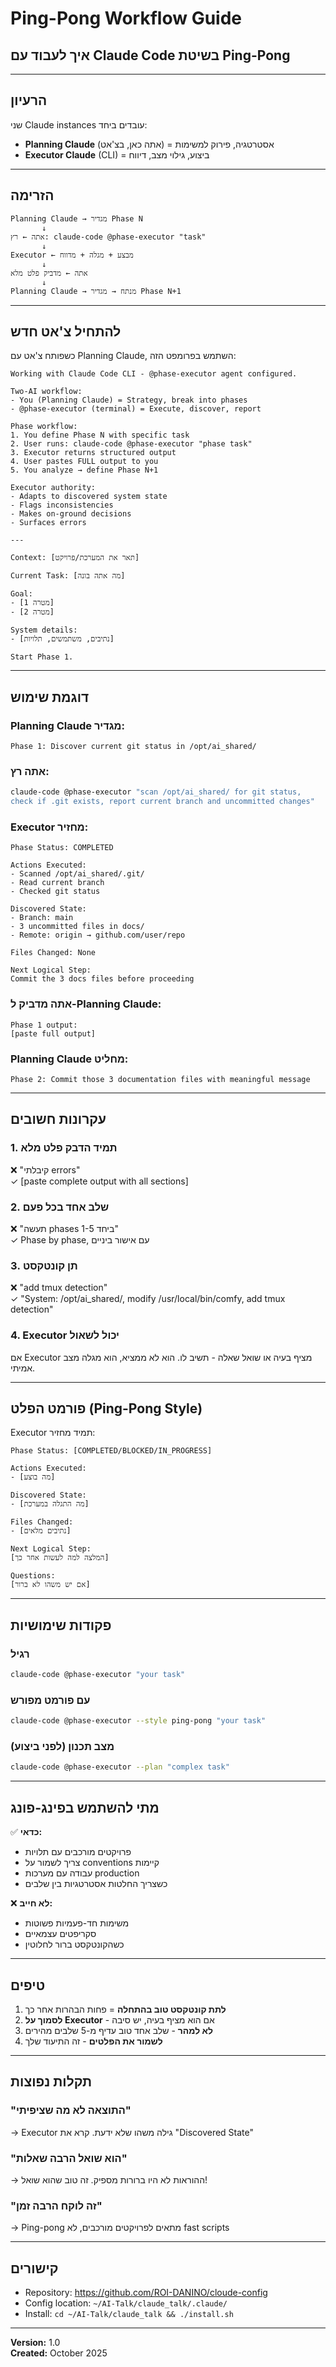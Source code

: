 # Ping-Pong Workflow Guide
## איך לעבוד עם Claude Code בשיטת Ping-Pong

---

## הרעיון

שני Claude instances עובדים ביחד:
- **Planning Claude** (אתה כאן, בצ'אט) = אסטרטגיה, פירוק למשימות
- **Executor Claude** (CLI) = ביצוע, גילוי מצב, דיווח

---

## הזרימה

```
Planning Claude → מגדיר Phase N
       ↓
אתה ← רץ: claude-code @phase-executor "task"
       ↓
Executor ← מבצע + מגלה + מדווח
       ↓
אתה ← מדביק פלט מלא
       ↓
Planning Claude → מנתח → מגדיר Phase N+1
```

---

## להתחיל צ'אט חדש

כשפותח צ'אט עם Planning Claude, השתמש בפרומפט הזה:

```
Working with Claude Code CLI - @phase-executor agent configured.

Two-AI workflow:
- You (Planning Claude) = Strategy, break into phases
- @phase-executor (terminal) = Execute, discover, report

Phase workflow:
1. You define Phase N with specific task
2. User runs: claude-code @phase-executor "phase task"  
3. Executor returns structured output
4. User pastes FULL output to you
5. You analyze → define Phase N+1

Executor authority:
- Adapts to discovered system state
- Flags inconsistencies
- Makes on-ground decisions
- Surfaces errors

---

Context: [תאר את המערכת/פרויקט]

Current Task: [מה אתה בונה]

Goal:
- [מטרה 1]
- [מטרה 2]

System details:
- [נתיבים, משתמשים, תלויות]

Start Phase 1.
```

---

## דוגמת שימוש

### Planning Claude מגדיר:
```
Phase 1: Discover current git status in /opt/ai_shared/
```

### אתה רץ:
```bash
claude-code @phase-executor "scan /opt/ai_shared/ for git status, 
check if .git exists, report current branch and uncommitted changes"
```

### Executor מחזיר:
```
Phase Status: COMPLETED

Actions Executed:
- Scanned /opt/ai_shared/.git/
- Read current branch
- Checked git status

Discovered State:
- Branch: main
- 3 uncommitted files in docs/
- Remote: origin → github.com/user/repo

Files Changed: None

Next Logical Step: 
Commit the 3 docs files before proceeding
```

### אתה מדביק ל-Planning Claude:
```
Phase 1 output:
[paste full output]
```

### Planning Claude מחליט:
```
Phase 2: Commit those 3 documentation files with meaningful message
```

---

## עקרונות חשובים

### 1. תמיד הדבק פלט מלא
❌ "קיבלתי errors"  
✓ [paste complete output with all sections]

### 2. שלב אחד בכל פעם
❌ "תעשה phases 1-5 ביחד"  
✓ Phase by phase, עם אישור ביניים

### 3. תן קונטקסט
❌ "add tmux detection"  
✓ "System: /opt/ai_shared/, modify /usr/local/bin/comfy, add tmux detection"

### 4. Executor יכול לשאול
אם Executor מציף בעיה או שואל שאלה - תשיב לו. הוא לא ממציא, הוא מגלה מצב אמיתי.

---

## פורמט הפלט (Ping-Pong Style)

Executor תמיד מחזיר:

```
Phase Status: [COMPLETED/BLOCKED/IN_PROGRESS]

Actions Executed:
- [מה בוצע]

Discovered State:
- [מה התגלה במערכת]

Files Changed:
- [נתיבים מלאים]

Next Logical Step:
[המלצה למה לעשות אחר כך]

Questions:
[אם יש משהו לא ברור]
```

---

## פקודות שימושיות

### רגיל
```bash
claude-code @phase-executor "your task"
```

### עם פורמט מפורש
```bash
claude-code @phase-executor --style ping-pong "your task"
```

### מצב תכנון (לפני ביצוע)
```bash
claude-code @phase-executor --plan "complex task"
```

---

## מתי להשתמש בפינג-פונג

✅ **כדאי:**
- פרויקטים מורכבים עם תלויות
- צריך לשמור על conventions קיימות
- עבודה עם מערכות production
- כשצריך החלטות אסטרטגיות בין שלבים

❌ **לא חייב:**
- משימות חד-פעמיות פשוטות
- סקריפטים עצמאיים
- כשהקונטקסט ברור לחלוטין

---

## טיפים

1. **לתת קונטקסט טוב בהתחלה** = פחות הבהרות אחר כך
2. **לסמוך על Executor** - אם הוא מציף בעיה, יש סיבה
3. **לא למהר** - שלב אחד טוב עדיף מ-5 שלבים מהירים
4. **לשמור את הפלטים** - זה התיעוד שלך

---

## תקלות נפוצות

### "התוצאה לא מה שציפיתי"
→ Executor גילה משהו שלא ידעת. קרא את "Discovered State"

### "הוא שואל הרבה שאלות"
→ ההוראות לא היו ברורות מספיק. זה טוב שהוא שואל!

### "זה לוקח הרבה זמן"
→ Ping-pong מתאים לפרויקטים מורכבים, לא fast scripts

---

## קישורים

- Repository: https://github.com/ROI-DANINO/cloude-config
- Config location: `~/AI-Talk/claude_talk/.claude/`
- Install: `cd ~/AI-Talk/claude_talk && ./install.sh`

---

**Version:** 1.0  
**Created:** October 2025